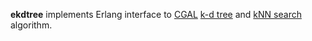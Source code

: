 **ekdtree** implements Erlang interface to [CGAL](http://www.cgal.org/)
[k-d tree](http://en.wikipedia.org/wiki/K-d_tree) and 
[kNN search](http://en.wikipedia.org/wiki/K-nearest_neighbor_algorithm)
algorithm.
